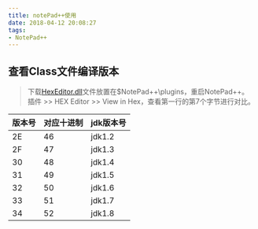 ```yaml
---
title: notePad++使用
date: 2018-04-12 20:08:27
tags:
- NotePad++
---
```


## 查看Class文件编译版本
 
> 下载[HexEditor.dll](https://sourceforge.net/projects/npp-plugins/files/Hex%20Editor/)文件放置在$NotePad++\\plugins，重启NotePad++。   
> 插件 >> HEX Editor >> View in Hex，查看第一行的第7个字节进行对比。

|版本号|	对应十进制|jdk版本号|
|-|-|-|
|2E|46|jdk1.2|
|2F|47|jdk1.3|
|30|48|jdk1.4|
|31|49|jdk1.5|
|32|50|jdk1.6|
|33|51|jdk1.7|
|34|52|jdk1.8|

